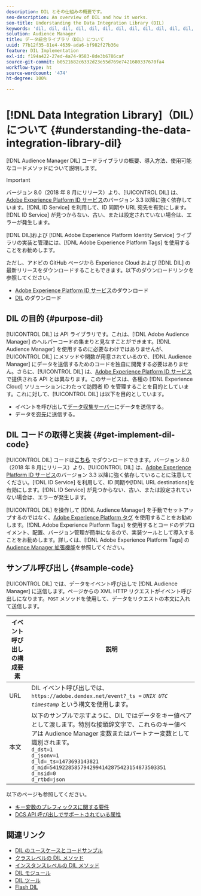 ```yaml
---
description: DIL とその仕組みの概要です。
seo-description: An overview of DIL and how it works.
seo-title: Understanding the Data Integration Library (DIL)
keywords: 'dil, dil, dil, dil, dil, dil, dil, dil, dil, dil, dil, dil, dil, dil, dil, dil, dil, dil, dil, dil, dil, dil, dil, dil, dil, dil, dil, dil, dil, dil, dil, dil, dil, dil, '
solution: Audience Manager
title: データ統合ライブラリ（DIL）について
uuid: 77b12f35-81e4-4639-ada6-bf982f27b36e
feature: DIL Implementation
exl-id: f194a422-27ed-4a74-9583-8de3b6786caf
source-git-commit: b0521682c6332d23e55d769e7421680337670fa4
workflow-type: ht
source-wordcount: '474'
ht-degree: 100%

---
```


# [!DNL Data Integration Library]（DIL）について {#understanding-the-data-integration-library-dil}

[!DNL Audience Manager DIL] コードライブラリの概要、導入方法、使用可能なコードメソッドについて説明します。

>[!IMPORTANT]
>
>バージョン 8.0（2018 年 8 月にリリース）より、[!UICONTROL DIL] は、[Adobe Experience Platform ID サービス](https://experienceleague.adobe.com/docs/id-service/using/home.html?lang=ja)のバージョン 3.3 以降に強く依存しています。[!DNL ID Service] を利用して、ID 同期や URL 宛先を有効にします。[!DNL ID Service] が見つからない、古い、または設定されていない場合は、エラーが発生します。
>
>[!DNL DIL]および [!DNL Adobe Experience Platform Identity Service] ライブラリの実装と管理には、[!DNL Adobe Experience Platform Tags] を使用することをお勧めします。

ただし、アドビの GitHub ページから Experience Cloud および [!DNL DIL] の最新リリースをダウンロードすることもできます。以下のダウンロードリンクを参照してください。

* [Adobe Experience Platform ID サービス](https://github.com/Adobe-Marketing-Cloud/id-service/releases)のダウンロード
* [DIL](https://github.com/Adobe-Marketing-Cloud/dil/releases) のダウンロード

## DIL の目的 {#purpose-dil}

[!UICONTROL DIL] は API ライブラリです。これは、[!DNL Adobe Audience Manager] のヘルパーコードの集まりと見なすことができます。[!DNL Audience Manager] を使用するのに必要なわけではありませんが、[!UICONTROL DIL] にメソッドや関数が用意されているので、[!DNL Audience Manager] にデータを送信するためのコードを独自に開発する必要はありません。さらに、[!UICONTROL DIL] は、[Adobe Experience Platform ID サービス](https://experienceleague.adobe.com/docs/id-service/using/home.html?lang=ja)で提供される API とは異なります。このサービスは、各種の [!DNL Experience Cloud] ソリューションにわたって訪問者 ID を管理することを目的としています。これに対して、[!UICONTROL DIL] は以下を目的としています。

* イベントを呼び出して[データ収集サーバー](../reference/system-components/components-data-collection.md)にデータを送信する。
* データを[宛先](../features/destinations/destinations.md)に送信する。

## DIL コードの取得と実装 {#get-implement-dil-code}

[!UICONTROL DIL] コードは&#x200B;**[こちら](https://github.com/Adobe-Marketing-Cloud/dil/releases)** でダウンロードできます。バージョン 8.0（2018 年 8 月にリリース）より、[!UICONTROL DIL] は、[Adobe Experience Platform ID サービス](https://experienceleague.adobe.com/docs/id-service/using/home.html?lang=ja)のバージョン 3.3 以降に強く依存していることに注意してください。[!DNL ID Service] を利用して、ID 同期や[!DNL URL destinations]を有効にします。[!DNL ID Service] が見つからない、古い、または設定されていない場合は、エラーが発生します。

[!UICONTROL DIL] を操作して [!DNL Audience Manager] を手動でセットアップするのではなく、[Adobe Experience Platform タグ](https://experienceleague.adobe.com/docs/experience-platform/tags/home.html?lang=ja) を使用することをお勧めします。[!DNL Adobe Experience Platform Tags] を使用するとコードのデプロイメント、配置、バージョン管理が簡単になるので、実装ツールとして導入することをお勧めします。詳しくは、[!DNL Adobe Experience Platform Tags] の [Audience Manager 拡張機能](https://experienceleague.adobe.com/docs/experience-platform/tags/extensions/adobe/audience-manager/overview.html?lang=ja)を参照してください。

## サンプル呼び出し {#sample-code}

[!UICONTROL DIL] では、データをイベント呼び出しで [!DNL Audience Manager] に送信します。ページからの XML HTTP リクエストがイベント呼び出しになります。`POST` メソッドを使用して、データをリクエストの本文に入れて送信します。

| イベント呼び出しの構成要素 | 説明 |
|--- |--- |
| URL | DIL イベント呼び出しでは、`https://adobe.demdex.net/event?_ts =` *`UNIX UTC timestamp`* という構文を使用します。 |
| 本文 | 以下のサンプルで示すように、DIL ではデータをキー値ペアとして渡します。特別な接頭辞文字で、これらのキー値ペアは Audience Manager 変数またはパートナー変数として識別されます。<br>`d_dst=1`<br>`d_jsonv=1`<br>`d_ld=_ts=1473693143821`<br>`d_mid=54192285857942994142875423154873503351`<br>`d_nsid=0`<br>`d_rtbd=json`<br> |

以下のページも参照してください。
* [キー変数のプレフィックスに関する要件](../features/traits/trait-variable-prefixes.md)
* [DCS API 呼び出しでサポートされている属性](../api/dcs-intro/dcs-api-reference/dcs-keys.md)

## 関連リンク

* [DIL のユースケースとコードサンプル](/help/using/dil/dil-use-cases.md)
* [クラスレベルの DIL メソッド](/help/using/dil/dil-class-overview/dil-start.md)
* [インスタンスレベルの DIL メソッド](/help/using/dil/dil-instance-methods.md)
* [DIL モジュール](/help/using/dil/dil-modules.md)
* [DIL ツール](/help/using/dil/dil-tools.md)
* [Flash DIL](/help/using/dil/dil-flash.md)
